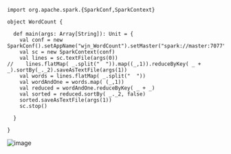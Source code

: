 ```
import org.apache.spark.{SparkConf,SparkContext}

object WordCount {

  def main(args: Array[String]): Unit = {
    val conf = new SparkConf().setAppName("wjn_WordCount").setMaster("spark://master:7077")
    val sc = new SparkContext(conf)
    val lines = sc.textFile(args(0))
//    lines.flatMap( _.split("  ")).map((_,1)).reduceByKey( _ + _).sortBy(_._2).saveAsTextFile(args(1))
    val words = lines.flatMap( _.split("  "))
    val wordAndOne = words.map( (_,1))
    val reduced = wordAndOne.reduceByKey( _ + _)
    val sorted = reduced.sortBy( _._2, false)
    sorted.saveAsTextFile(args(1))
    sc.stop()

  }

}

```

![image](https://github.com/wjn0918/Study/blob/master/%E5%A4%A7%E6%95%B0%E6%8D%AE/images/apache/spark/idea%E6%89%93%E5%8C%85.png)